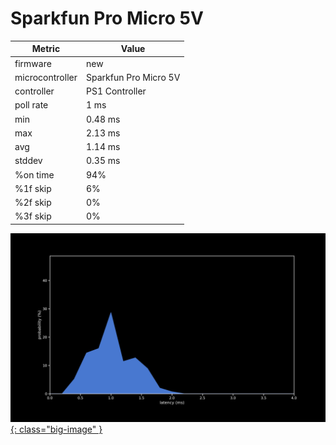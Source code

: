 # Sparkfun Pro Micro 5V

| Metric          | Value                 |
| --------------- | --------------------- |
| firmware        | new                   |
| microcontroller | Sparkfun Pro Micro 5V |
| controller      | PS1 Controller        |
| poll rate       | 1 ms                  |
| min             | 0.48 ms               |
| max             | 2.13 ms               |
| avg             | 1.14 ms               |
| stddev          | 0.35 ms               |
| %on time        | 94%                   |
| %1f skip        | 6%                    |
| %2f skip        | 0%                    |
| %3f skip        | 0%                    |

[![Graph](/assets/images/results/santroller_ps1_micro_5v.png){: class="big-image" }](/assets/images/results/santroller_ps1_micro_5v.png)

